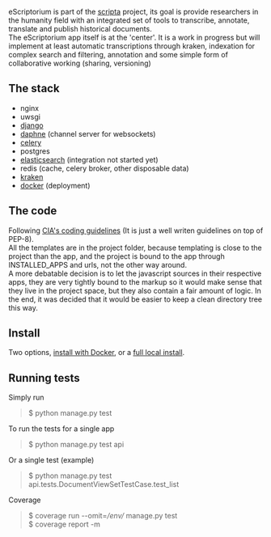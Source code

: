 eScriptorium is part of the [scripta](https://www.psl.eu/en/scripta) project, its goal is provide researchers in the humanity field with an integrated set of tools to transcribe, annotate, translate and publish historical documents.  
The eScriptorium app itself is at the 'center'. It is a work in progress but will implement at least automatic transcriptions through kraken, indexation for complex search and filtering, annotation and some simple form of collaborative working (sharing, versioning)
  
## The stack
- nginx
- uwsgi
- [django](https://www.djangoproject.com/)
- [daphne](https://github.com/django/daphne) (channel server for websockets)
- [celery](http://www.celeryproject.org/)
- postgres
- [elasticsearch](https://www.elastic.co/) (integration not started yet)
- redis (cache, celery broker, other disposable data)
- [kraken](http://kraken.re)
- [docker](https://www.docker.com/) (deployment)
  
  
## The code
Following [CIA's coding guidelines](https://wikileaks.org/ciav7p1/cms/page_26607631.html) (It is just a well writen guidelines on top of PEP-8).  
All the templates are in the project folder, because templating is close to the project than the app, and the project is bound to the app through INSTALLED_APPS and urls, not the other way around.  
A more debatable decision is to let the javascript sources in their respective apps, they are very tightly bound to the markup so it would make sense that they live in the project space, but they also contain a fair amount of logic.
In the end, it was decided that it would be easier to keep a clean directory tree this way.  
  
  
## Install
Two options, [install with Docker](install-with-docker), or a [full local install](full-install).  
  
## Running tests

Simply run  
> $ python manage.py test  

To run the tests for a single app  
> $ python manage.py test api  
  
Or a single test (example)  
> $ python manage.py test api.tests.DocumentViewSetTestCase.test_list  
  
Coverage  
> $ coverage run --omit=*/env/* manage.py test  
> $ coverage report -m  


